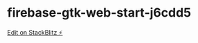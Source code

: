 # firebase-gtk-web-start-j6cdd5

[Edit on StackBlitz ⚡️](https://stackblitz.com/edit/firebase-gtk-web-start-j6cdd5)
